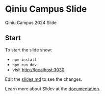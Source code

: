 # Qiniu Campus Slide

Qiniu Campus 2024 Slide

## Start

To start the slide show:

- `npm install`
- `npm run dev`
- visit <http://localhost:3030>

Edit the [slides.md](./slides.md) to see the changes.

Learn more about Slidev at the [documentation](https://sli.dev/).
